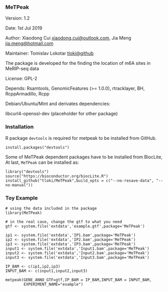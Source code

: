 ### MeTPeak

Version: 1.2

Date: 1st Jul 2019

Author: Xiaodong Cui <xiaodong.cui@outlook.com>, Jia Meng <jia.meng@hotmail.com>
  
  Maintainer: Tomislav Lokotar <tloki@github>

The package is developed for the finding the location of m6A sites in MeRIP-seq data

License: GPL-2

Depends: Rsamtools, GenomicFeatures (>= 1.0.0), rtracklayer, BH, RcppArmadillo, Rcpp

Debian/Ubuntu/Mint and derivates dependencies:

libcurl4-openssl-dev
(placeholder for other package)


### Installation

R package `devtools` is required for metpeak to be installed from GitHub.
```
install.packages("devtools")
```
Some of MeTPeak dependent packages have to be installed from BiocLite,
At last, `MeTPeak` can be installed as:
  
```
library("devtools")
source("https://bioconductor.org/biocLite.R")
install_github("tloki/MeTPeak",build_opts = c("--no-resave-data", "--no-manual"))
```

### Toy Example
```
# using the data included in the package
library(MeTPeak)

# in the real case, change the gtf to what you need
gtf <- system.file('extdata','example.gtf',package='MeTPeak')

ip1 <- system.file('extdata','IP1.bam',package='MeTPeak')
ip2 <- system.file('extdata','IP2.bam',package='MeTPeak')
ip3 <- system.file('extdata','IP3.bam',package='MeTPeak')
input1 <- system.file('extdata','Input1.bam',package='MeTPeak')
input2 <- system.file('extdata','Input2.bam',package='MeTPeak')
input3 <- system.file('extdata','Input3.bam',package='MeTPeak')

IP_BAM <- c(ip1,ip2,ip3)
INPUT_BAM <- c(input1,input2,input3)

metpeak(GENE_ANNO_GTF=gtf,IP_BAM = IP_BAM,INPUT_BAM = INPUT_BAM,
        EXPERIMENT_NAME="example")
